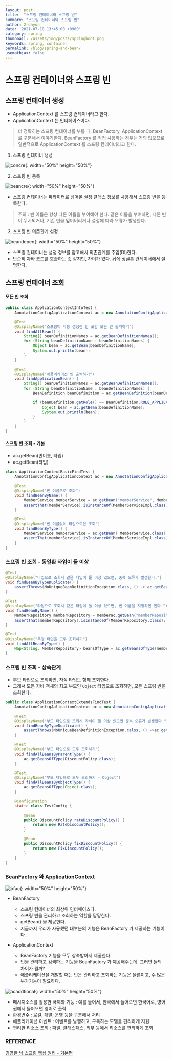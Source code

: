 ```yaml
---
layout: post
title:  "스프링 컨테이너와 스프링 빈"
summary: "스프링 컨테이너와 스프링 빈"
author: 2rohyun
date: '2021-07-18 13:45:00 +0900'
category: spring
thumbnail: /assets/img/posts/springboot.png
keywords: spring, container
permalink: /blog/spring-and-bean/
usemathjax: false
---
```


# 스프링 컨테이너와 스프링 빈

## 스프링 컨테이너 생성

- ApplicationContext 를 스프링 컨테이너라고 한다.
- ApplicationContext 는 인터페이스이다.

> 더 정확히는 스프링 컨테이너를 부를 때, BeanFactory, ApplicationContext 로 구분해서 이야기한다. BeanFactory 를 직접 사용하는 경우는 거의 없으므로 일반적으로 ApplicationContext 를 스프링 컨테이너라고 한다.

1. 스프링 컨테이너 생성

![concre](/assets/img/posts/concre.png){: width="50%" height="50%"}

2. 스프링 빈 등록

![beancre](/assets/img/posts/beancre.png){: width="50%" height="50%"}

- 스프링 컨테이너는 파라미터로 넘어온 설정 클래스 정보를 사용해서 스프링 빈을 등록한다.

> 주의 : 빈 이름은 항상 다른 이름을 부여해야 한다. 같은 이름을 부여하면, 다른 빈이 무시되거나, 기존 빈을 덮어버리거나 설정에 따라 오류가 발생한다.

3. 스프링 빈 의존관계 설정

![beandepen](/assets/img/posts/beandepen.png){: width="50%" height="50%"}

- 스프링 컨테이너는 설정 정보를 참고해서 의존관계를 주입(DI)한다.
- 단순히 자바 코드를 호출하는 것 같지만, 차이가 있다. 뒤에 싱글톤 컨테이너에서 설명한다.

## 스프링 컨테이너 조회

#### 모든 빈 조회

```java
public class ApplcationContextInfoTest {
    AnnotationConfigApplicationContext ac = new AnnotationConfigApplicationContext(AppConfig.class);

    @Test
    @DisplayName("스프링이 자동 생성한 빈 포함 모든 빈 출력하기")
    void findAllBean() {
        String[] beanDefinitionNames = ac.getBeanDefinitionNames();
        for (String beanDefinitionName : beanDefinitionNames) {
            Object bean = ac.getBean(beanDefinitionName);
            System.out.println(bean);
        }
    }

    @Test
    @DisplayName("애플리케이션 빈 출력하기")
    void findApplicationBean() {
        String[] beanDefinitionNames = ac.getBeanDefinitionNames();
        for (String beanDefinitionName : beanDefinitionNames) {
            BeanDefinition beanDefinition = ac.getBeanDefinition(beanDefinitionName);

            if (beanDefinition.getRole() == BeanDefinition.ROLE_APPLICATION) {
                Object bean = ac.getBean(beanDefinitionName);
                System.out.println(bean);
            }
        }
    }
}
```
#### 스프링 빈 조회 - 기본

- ac.getBean(빈이름, 타입)
- ac.getBean(타입)

```java
class ApplicationContextBasicFindTest {
    AnnotationConfigApplicationContext ac = new AnnotationConfigApplicationContext(AppConfig.class);

    @Test
    @DisplayName("빈 이름으로 조회")
    void findBeanByName() {
        MemberService memberService = ac.getBean("memberService", MemberService.class);
        assertThat(memberService).isInstanceOf(MemberServiceImpl.class);
    }

    @Test
    @DisplayName("빈 이름없이 타입으로만 조회")
    void findBeanByType() {
        MemberService memberService = ac.getBean( MemberService.class);
        assertThat(memberService).isInstanceOf(MemberServiceImpl.class);
    }
}
```

### 스프링 빈 조회 - 동일환 타입이 둘 이상

```java
@Test
@DisplayName("타입으로 조회시 같은 타입이 둘 이상 있으면, 중복 오류가 발생한다.")
void findBeanByTypeDuplicate() {
    assertThrows(NoUniqueBeanDefinitionException.class, () -> ac.getBean(MemberRepository.class));
}

@Test
@DisplayName("타입으로 조회시 같은 타입이 둘 이상 있으면, 빈 이름을 지정하면 된다.")
void findBeanByName() {
    MemberRepository memberRepository = memberac.getBean("memberRepository1", MemberRepository.class);
    assertThat(memberRepository).isInstanceOf(MemberRepository.class); 
}

@Test
@DisplayName("특정 타입을 모두 조회하기")
void findAllBeanByType() {
    Map<String, MemberRepository> beansOfType = ac.getBeansOfType(memberRepository.class);
}
```

### 스프링 빈 조회 - 상속관계

- 부모 타입으로 조회하면, 자식 타입도 함께 조회한다.
- 그래서 모든 자바 객체의 최고 부모인 `Object` 타입으로 조회하면, 모든 스프링 빈을 조회한다. 

```java
public class ApplicationContextExtendsFindTest {
    AnnotationConfigAplicationContext ac = new AnnotaionConfigApplicationContext(TestConfig.class);

    @Test
    @DisplayName("부모 타입으로 조회시 자식이 둘 이상 있으면 중복 오류가 발생한다.")
    void findBeanByTypeDuplicate() {
        assertThrows(NoUniqueBeanDefinitionException.calss, () ->ac.getBean(DiscountPolicy.class));
    }

    @Test
    @DisplayName("부모 타입으로 모두 조회하기")
    void findAllBeansByParentType() {
        ac.getBeansOfType(DiscountPolicy.class);
    }

    @Test
    @DisplayName("부모 타입으로 모두 조회하기 - Object")
    void findAllBeansByObjectType() {
        ac.getBeansOfType(Object.class);
    }

    @Configuration
    static class TestConfig {

        @Bean
        public DiscountPolicy rateDiscountPolicy() {
            return new RateDiscountPolicy();
        }

        @Bean
        public DiscountPolicy fixDiscountPolicy() {
            return new FixDiscountPolicy();
        }
    }
}
```

### BeanFactory 와 ApplicationContext

![bfac](/assets/img/posts/bfac.png){: width="50%" height="50%"}

- BeanFactory
    - 스프링 컨테이너의 최상위 인터페이스다.
    - 스프링 빈을 관리하고 조회하는 역할을 담당한다.
    - getBean() 을 제공한다.
    - 지금까지 우리가 사용했던 대부분의 기능은 BeanFactory 가 제공하는 기능이다.

- ApplicationContext
    - BeanFactory 기능을 모두 상속받아서 제공한다.
    - 빈을 관리하고 검색하는 기능을 BeanFactory 가 제공해주는데, 그러면 둘의 차이가 뭘까?
    - 애플리케이션을 개발할 때는 빈은 관리하고 조회하는 기능은 물론이고, 수 많은 부가기능이 필요하다.

![acaddtional](/assets/img/posts/acaddtional.png){: width="50%" height="50%"}

- 메시지소스를 활용한 국제화 기능 : 예를 들어서, 한국에서 들어오면 한국어로, 영어권에서 들어오면 영어로 출력
- 환경변수 : 로컬, 개발, 운영 등을 구분해서 처리
- 애플리케이션 이벤트 : 이벤트를 발행하고, 구독하는 모델을 편리하게 지원
- 편리한 리소스 조회 : 파일, 클래스패스, 외부 등에서 리소스를 편리하게 조회


### REFERENCE

[김영한 님 스프링 핵심 원리 - 기본편](https://www.inflearn.com/course/%EC%8A%A4%ED%94%84%EB%A7%81-%ED%95%B5%EC%8B%AC-%EC%9B%90%EB%A6%AC-%EA%B8%B0%EB%B3%B8%ED%8E%B8/dashboard)


